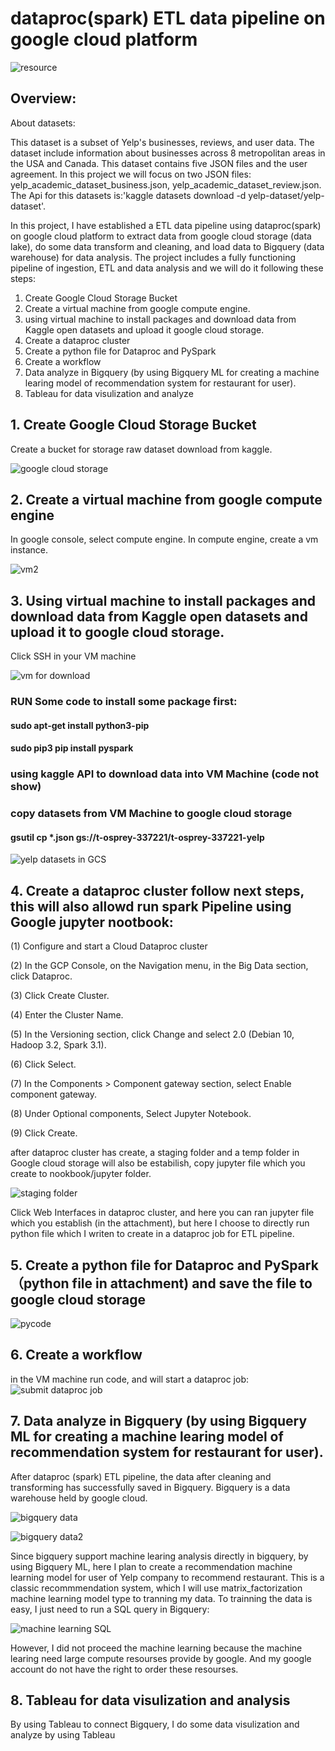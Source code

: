# dataproc(spark) ETL data pipeline on google cloud platform
![resource](https://user-images.githubusercontent.com/98153604/150813213-cc08c8a6-c325-43a2-9f8a-40312891a7dc.png)


## Overview:

About datasets:

This dataset is a subset of Yelp's businesses, reviews, and user data. The dataset include information about businesses across 8 metropolitan areas in the USA and Canada. This dataset contains five JSON files and the user agreement. In this project we will focus on two JSON files: yelp_academic_dataset_business.json, yelp_academic_dataset_review.json.
The Api for this datasets is:'kaggle datasets download -d yelp-dataset/yelp-dataset'.


In this project, I have established a ETL data pipeline using dataproc(spark) on google cloud platform to extract data from google cloud storage (data lake), do some data transform and cleaning, and load data to Bigquery (data warehouse) for data analysis. The project includes a fully functioning pipeline of ingestion, ETL and data analysis and we will do it following these steps:

1. Create Google Cloud Storage Bucket
2. Create a virtual machine from google compute engine.
3. using virtual machine to install packages and download data from Kaggle open datasets and upload it google cloud storage.
4. Create a dataproc cluster
5. Create a python file for Dataproc and PySpark
6. Create a workflow
7. Data analyze in Bigquery (by using Bigquery ML for creating a machine learing model of recommendation system for restaurant for user).
8. Tableau for data visulization and analyze

## 1. Create Google Cloud Storage Bucket

 Create a bucket for storage raw dataset download from kaggle.
 
 ![google cloud storage](https://user-images.githubusercontent.com/98153604/150821254-d17296a9-09f5-4723-850a-543084ff2169.JPG)

## 2. Create a virtual machine from google compute engine

In google console, select compute engine. In compute engine, create a vm instance.

![vm2](https://user-images.githubusercontent.com/98153604/150822993-a29fa59d-ee49-4d0b-add0-e8d1325479e6.JPG)

## 3. Using virtual machine to install packages and download data from Kaggle open datasets and upload it to google cloud storage.

Click SSH in your VM machine

![vm for download](https://user-images.githubusercontent.com/98153604/150823949-830990b2-a4e3-432c-8d8b-34ca42bda483.JPG)

### RUN Some code to install some package first:

#### sudo apt-get install python3-pip

#### sudo pip3 pip install pyspark

### using kaggle API to download data into VM Machine (code not show)

### copy datasets from VM Machine to google cloud storage

#### gsutil cp *.json gs://t-osprey-337221/t-osprey-337221-yelp

![yelp datasets in GCS](https://user-images.githubusercontent.com/98153604/150826698-55a024e1-d3b1-42b9-ac06-631e97c7987f.JPG)

## 4. Create a dataproc cluster follow next steps, this will also allowd run spark Pipeline using Google jupyter nootbook:

(1) Configure and start a Cloud Dataproc cluster

(2) In the GCP Console, on the Navigation menu, in the Big Data section, click Dataproc.

(3) Click Create Cluster.

(4) Enter the Cluster Name.

(5) In the Versioning section, click Change and select 2.0 (Debian 10, Hadoop 3.2, Spark 3.1).

(6) Click Select.

(7) In the Components > Component gateway section, select Enable component gateway.

(8) Under Optional components, Select Jupyter Notebook.

(9) Click Create.

after dataproc cluster has create, a staging folder and a temp folder in Google cloud storage will also be estabilish, copy jupyter file which you create to nookbook/jupyter folder.

![staging folder](https://user-images.githubusercontent.com/98153604/150829972-19e5952d-5a13-4650-8c33-e272fee4c142.JPG)

Click Web Interfaces in dataproc cluster, and here you can ran jupyter file which you establish (in the attachment), but here I choose to directly run python file which I writen to create in a dataproc job for ETL pipeline.

## 5. Create a python file for Dataproc and PySpark （python file in attachment) and save the file to google cloud storage

![pycode](https://user-images.githubusercontent.com/98153604/150832104-c4d2da68-993c-4bfd-bb5b-b95863aa1c18.JPG)

## 6. Create a workflow

in the VM machine run code, and will start a dataproc job: 
![submit dataproc job](https://user-images.githubusercontent.com/98153604/150832944-42551f5e-3552-40c6-9e71-abae871ee1a4.JPG)

## 7. Data analyze in Bigquery (by using Bigquery ML for creating a machine learing model of recommendation system for restaurant for user).

After dataproc (spark) ETL pipeline, the data after cleaning and transforming has successfully saved in Bigquery. Bigquery is a data warehouse held by google cloud.

![bigquery data](https://user-images.githubusercontent.com/98153604/150865380-b026272d-77f2-4e78-91ef-c9ae8f354583.JPG)

![bigquery data2](https://user-images.githubusercontent.com/98153604/150865592-572842cc-e408-4676-ae72-5de1a1467447.JPG)

Since bigquery support machine learing analysis directly in bigquery, by using Bigquery ML, here I plan to create a recommendation machine learning model for user of Yelp company to recommend restaurant. This is a classic recommmendation system, which I will use matrix_factorization machine learning model type to tranning my data.
To trainning the data is easy, I just need to run a SQL query in Bigquery:

![machine learning SQL](https://user-images.githubusercontent.com/98153604/150866940-21d48a62-87f8-408b-a054-94dadeacbad6.JPG)

However, I did not proceed the machine learning because the machine learing need large compute resourses provide by google. And my google account do not have the right to order these resourses. 

## 8. Tableau for data visulization and analysis

By using Tableau to connect Bigquery, I do some data visulization and analyze by using Tableau
























